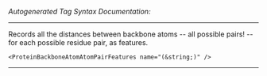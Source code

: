 _Autogenerated Tag Syntax Documentation:_

---
Records all the distances between backbone atoms -- all possible pairs! -- for each possible residue pair, as features.

```
<ProteinBackboneAtomAtomPairFeatures name="(&string;)" />
```



---

